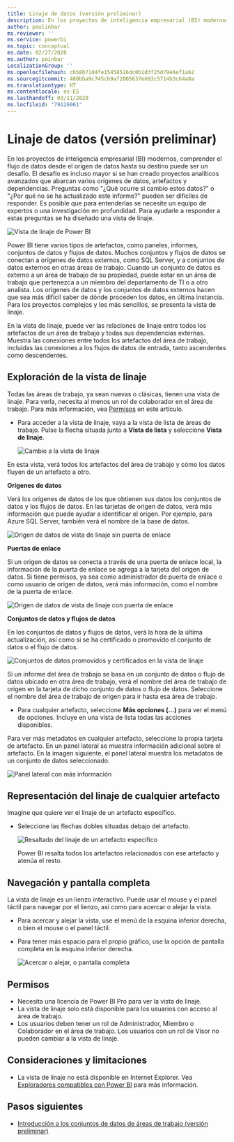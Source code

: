 ```yaml
---
title: Linaje de datos (versión preliminar)
description: En los proyectos de inteligencia empresarial (BI) modernos, comprender el flujo de datos desde el origen de datos hasta su destino es un desafío clave para muchos clientes.
author: paulinbar
ms.reviewer: ''
ms.service: powerbi
ms.topic: conceptual
ms.date: 02/27/2020
ms.author: painbar
LocalizationGroup: ''
ms.openlocfilehash: cb58b71d4fe15458516dc0b1d3f25d79e6ef1a62
ms.sourcegitcommit: 480bba9c745cb9af2005637e693c5714b3c64a8a
ms.translationtype: HT
ms.contentlocale: es-ES
ms.lasthandoff: 03/11/2020
ms.locfileid: "79126061"
---
```

# <a name="data-lineage-preview"></a>Linaje de datos (versión preliminar)
En los proyectos de inteligencia empresarial (BI) modernos, comprender el flujo de datos desde el origen de datos hasta su destino puede ser un desafío. El desafío es incluso mayor si se han creado proyectos analíticos avanzados que abarcan varios orígenes de datos, artefactos y dependencias. Preguntas como "¿Qué ocurre si cambio estos datos?" o "¿Por qué no se ha actualizado este informe?" pueden ser difíciles de responder. Es posible que para entenderlas se necesite un equipo de expertos o una investigación en profundidad. Para ayudarle a responder a estas preguntas se ha diseñado una vista de linaje.

![Vista de linaje de Power BI](media/service-data-lineage/service-data-lineage-view.png)
 
Power BI tiene varios tipos de artefactos, como paneles, informes, conjuntos de datos y flujos de datos. Muchos conjuntos y flujos de datos se conectan a orígenes de datos externos, como SQL Server, y a conjuntos de datos externos en otras áreas de trabajo. Cuando un conjunto de datos es externo a un área de trabajo de su propiedad, puede estar en un área de trabajo que pertenezca a un miembro del departamento de TI o a otro analista. Los orígenes de datos y los conjuntos de datos externos hacen que sea más difícil saber de dónde proceden los datos, en última instancia. Para los proyectos complejos y los más sencillos, se presenta la vista de linaje.

En la vista de linaje, puede ver las relaciones de linaje entre todos los artefactos de un área de trabajo y todas sus dependencias externas. Muestra las conexiones entre todos los artefactos del área de trabajo, incluidas las conexiones a los flujos de datos de entrada, tanto ascendentes como descendentes.

## <a name="explore-lineage-view"></a>Exploración de la vista de linaje

Todas las áreas de trabajo, ya sean nuevas o clásicas, tienen una vista de linaje. Para verla, necesita al menos un rol de colaborador en el área de trabajo. Para más información, vea [Permisos](#permissions) en este artículo.

* Para acceder a la vista de linaje, vaya a la vista de lista de áreas de trabajo. Pulse la flecha situada junto a **Vista de lista** y seleccione **Vista de linaje**.

   ![Cambio a la vista de linaje](media/service-data-lineage/service-data-lineage-view-select.png)

En esta vista, verá todos los artefactos del área de trabajo y cómo los datos fluyen de un artefacto a otro.

**Orígenes de datos**

Verá los orígenes de datos de los que obtienen sus datos los conjuntos de datos y los flujos de datos. En las tarjetas de origen de datos, verá más información que puede ayudar a identificar el origen. Por ejemplo, para Azure SQL Server, también verá el nombre de la base de datos.

![Origen de datos de vista de linaje sin puerta de enlace](media/service-data-lineage/service-data-lineage-data-source-card.png)
 
**Puertas de enlace**

Si un origen de datos se conecta a través de una puerta de enlace local, la información de la puerta de enlace se agrega a la tarjeta del origen de datos. Si tiene permisos, ya sea como administrador de puerta de enlace o como usuario de origen de datos, verá más información, como el nombre de la puerta de enlace.

![Origen de datos de vista de linaje con puerta de enlace](media/service-data-lineage/service-data-lineage-data-gateway-card.png)

**Conjuntos de datos y flujos de datos**
 
En los conjuntos de datos y flujos de datos, verá la hora de la última actualización, así como si se ha certificado o promovido el conjunto de datos o el flujo de datos.

![Conjuntos de datos promovidos y certificados en la vista de linaje](media/service-data-lineage/service-data-lineage-promoted-certified.png)
 
Si un informe del área de trabajo se basa en un conjunto de datos o flujo de datos ubicado en otra área de trabajo, verá el nombre del área de trabajo de origen en la tarjeta de dicho conjunto de datos o flujo de datos. Seleccione el nombre del área de trabajo de origen para ir hasta esa área de trabajo.

* Para cualquier artefacto, seleccione **Más opciones (...)** para ver el menú de opciones. Incluye en una vista de lista todas las acciones disponibles.

Para ver más metadatos en cualquier artefacto, seleccione la propia tarjeta de artefacto. En un panel lateral se muestra información adicional sobre el artefacto. En la imagen siguiente, el panel lateral muestra los metadatos de un conjunto de datos seleccionado.

![Panel lateral con más información](media/service-data-lineage/service-data-lineage-side-pane.png)
 
## <a name="show-lineage-for-any-artifact"></a>Representación del linaje de cualquier artefacto 

Imagine que quiere ver el linaje de un artefacto específico.

* Seleccione las flechas dobles situadas debajo del artefacto.

   ![Resaltado del linaje de un artefacto específico](media/service-data-lineage/service-data-lineage-specific-artifact.png)

   Power BI resalta todos los artefactos relacionados con ese artefacto y atenúa el resto. 

## <a name="navigation-and-full-screen"></a>Navegación y pantalla completa 

La vista de linaje es un lienzo interactivo. Puede usar el mouse y el panel táctil para navegar por el lienzo, así como para acercar o alejar la vista.

* Para acercar y alejar la vista, use el menú de la esquina inferior derecha, o bien el mouse o el panel táctil.
* Para tener más espacio para el propio gráfico, use la opción de pantalla completa en la esquina inferior derecha. 

    ![Acercar o alejar, o pantalla completa](media/service-data-lineage/service-data-lineage-zoom.png)

## <a name="permissions"></a>Permisos

* Necesita una licencia de Power BI Pro para ver la vista de linaje.
* La vista de linaje solo está disponible para los usuarios con acceso al área de trabajo.
* Los usuarios deben tener un rol de Administrador, Miembro o Colaborador en el área de trabajo. Los usuarios con un rol de Visor no pueden cambiar a la vista de linaje.


## <a name="considerations-and-limitations"></a>Consideraciones y limitaciones

- La vista de linaje no está disponible en Internet Explorer. Vea [Exploradores compatibles con Power BI](../power-bi-browsers.md) para más información.

## <a name="next-steps"></a>Pasos siguientes

* [Introducción a los conjuntos de datos de áreas de trabajo (versión preliminar)](../service-datasets-across-workspaces.md)
